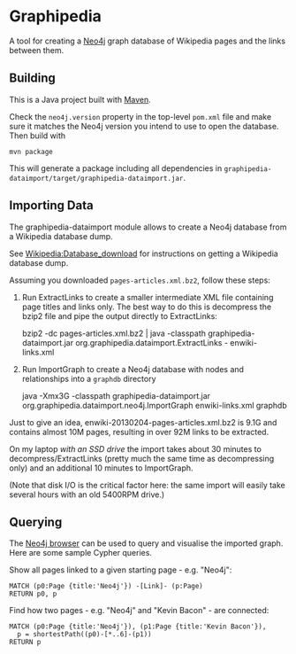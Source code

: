 Graphipedia
===========

A tool for creating a [Neo4j](http://neo4j.org) graph database of Wikipedia pages and the links between them.

Building
--------

This is a Java project built with [Maven](http://maven.apache.org).

Check the `neo4j.version` property in the top-level `pom.xml` file and make sure it matches the Neo4j version
you intend to use to open the database. Then build with

    mvn package

This will generate a package including all dependencies in `graphipedia-dataimport/target/graphipedia-dataimport.jar`.

Importing Data
--------------

The graphipedia-dataimport module allows to create a Neo4j database from a Wikipedia database dump.

See [Wikipedia:Database_download](http://en.wikipedia.org/wiki/Wikipedia:Database_download)
for instructions on getting a Wikipedia database dump.

Assuming you downloaded `pages-articles.xml.bz2`, follow these steps:

1.  Run ExtractLinks to create a smaller intermediate XML file containing page titles
    and links only. The best way to do this is decompress the bzip2 file and pipe the output directly to ExtractLinks:

    bzip2 -dc pages-articles.xml.bz2 | java -classpath graphipedia-dataimport.jar org.graphipedia.dataimport.ExtractLinks - enwiki-links.xml

2.  Run ImportGraph to create a Neo4j database with nodes and relationships into
    a `graphdb` directory

    java -Xmx3G -classpath graphipedia-dataimport.jar org.graphipedia.dataimport.neo4j.ImportGraph enwiki-links.xml graphdb

Just to give an idea, enwiki-20130204-pages-articles.xml.bz2 is 9.1G and
contains almost 10M pages, resulting in over 92M links to be extracted.

On my laptop _with an SSD drive_ the import takes about 30 minutes to decompress/ExtractLinks (pretty much the same time
as decompressing only) and an additional 10 minutes to ImportGraph.

(Note that disk I/O is the critical factor here: the same import will easily take several hours with an old 5400RPM drive.)

Querying
--------

The [Neo4j browser](http://blog.neo4j.org/2013/10/neo4j-200-m06-introducing-neo4js-browser.html) can be used to query and visualise
the imported graph. Here are some sample Cypher queries.

Show all pages linked to a given starting page - e.g. "Neo4j":

    MATCH (p0:Page {title:'Neo4j'}) -[Link]- (p:Page)
    RETURN p0, p

Find how two pages - e.g. "Neo4j" and "Kevin Bacon" - are connected:

    MATCH (p0:Page {title:'Neo4j'}), (p1:Page {title:'Kevin Bacon'}),
      p = shortestPath((p0)-[*..6]-(p1))
    RETURN p
